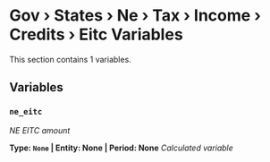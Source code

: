 # Gov › States › Ne › Tax › Income › Credits › Eitc Variables

This section contains 1 variables.

## Variables

### `ne_eitc`
*NE EITC amount*

**Type: `None` | Entity: None | Period: None**
*Calculated variable*
